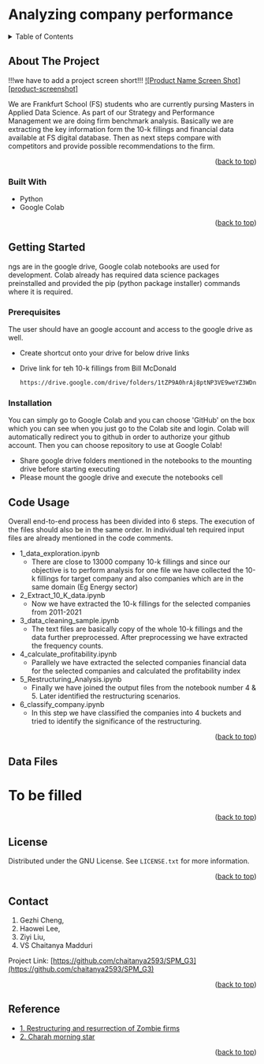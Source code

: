 # Analyzing company performance


<!-- TABLE OF CONTENTS -->
<details>
  <summary>Table of Contents</summary>
  <ol>
    <li>
      <a href="#about-the-project">About The Project</a>
      <ul>
        <li><a href="#built-with">Built With</a></li>
      </ul>
    </li>
    <li>
      <a href="#getting-started">Getting Started</a>
      <ul>
        <li><a href="#prerequisites">Prerequisites</a></li>
        <li><a href="#installation">Installation</a></li>
      </ul>
    </li>
    <li><a href="#Usage">Code Usage</a></li>
    <li><a href="#DATA">Data Files</a></li>
    <li><a href="#license">License</a></li>
    <li><a href="#contact">Contact</a></li>
    <li><a href="#acknowledgments">Reference</a></li>    

    
  </ol>
</details>



<!-- ABOUT THE PROJECT -->
## About The Project

!!!we have to add a project screen short!!!
[![Product Name Screen Shot][product-screenshot]](https://www.frankfurt-school.de/en/home.html)

We are Frankfurt School (FS) students who are currently pursing Masters in Applied Data Science. As part of our Strategy and 
Performance Management we are doing firm benchmark analysis. Basically we are extracting the key information form the 10-k 
fillings and  financial data available at FS digital database. Then as next steps compare with competitors and provide 
possible recommendations to the firm.

<p align="right">(<a href="#readme-top">back to top</a>)</p>



### Built With

* Python
* Google Colab



<p align="right">(<a href="#readme-top">back to top</a>)</p>



<!-- GETTING STARTED -->
## Getting Started

ngs are in the google drive, Google colab notebooks are used for development. Colab already has 
required data science packages preinstalled and provided the pip (python package installer) commands where it is required.
### Prerequisites

The user should have an google account and access to the google drive as well.

- Create shortcut onto your drive for below drive links
* Drive link for teh 10-k fillings from Bill McDonald
  ```sh
  https://drive.google.com/drive/folders/1tZP9A0hrAj8ptNP3VE9weYZ3WDn9jHic 
  ```

  
### Installation

You can simply go to Google Colab and you can choose 'GitHub' on the box which you can see when you just go to the Colab site and login. Colab will automatically redirect you to github in order to authorize your github account. Then you can choose repository to use at Google Colab!

- Share google drive folders mentioned in the notebooks to the mounting drive before starting executing 
- Please mount the google drive and execute the notebooks cell



<!-- USAGE EXAMPLES -->
## Code Usage  

Overall end-to-end process has been divided into 6 steps. The execution of the files should also be in the same order.
In individual teh required input files are already mentioned in the code comments.

- 1_data_exploration.ipynb 
  - There are close to 13000 company 10-k fillings and since our objective is to perform analysis for one file we have 
   collected the 10-k fillings for target company and also companies which are in the same domain (Eg Energy sector)   
- 2_Extract_10_K_data.ipynb
  - Now we have extracted the 10-k fillings for the selected companies from 2011-2021 
- 3_data_cleaning_sample.ipynb
  - The text files are basically copy of the whole 10-k fillings and the data further preprocessed. After preprocessing we have extracted the frequency counts. 
- 4_calculate_profitability.ipynb
  - Parallely we have extracted the selected companies financial data for the selected companies and calculated the profitability index  
- 5_Restructuring_Analysis.ipynb
  - Finally we have joined the output files from the notebook number 4 & 5. Later identified the restructuring scenarios. 
- 6_classify_company.ipynb
  - In this step we have classified the companies into 4 buckets and tried to identify the significance of the restructuring. 
<p align="right">(<a href="#readme-top">back to top</a>)</p>

<!-- DATA -->
## Data Files
# To be filled
<p align="right">(<a href="#readme-top">back to top</a>)</p>

<!-- LICENSE -->
## License

Distributed under the GNU License. See `LICENSE.txt` for more information.

<p align="right">(<a href="#readme-top">back to top</a>)</p>



<!-- CONTACT -->
## Contact

1. Gezhi Cheng, 
2. Haowei Lee, 
3. Ziyi Liu, 
4. VS Chaitanya Madduri

Project Link: [https://github.com/chaitanya2593/SPM_G3](https://github.com/chaitanya2593/SPM_G3)

<p align="right">(<a href="#readme-top">back to top</a>)</p>



<!-- ACKNOWLEDGMENTS -->
## Reference

* [1. Restructuring and resurrection of Zombie firms](https://clsbluesky.law.columbia.edu/2022/08/23/beyond-the-twilight-zone-the-restructuring-and-resurrection-of-zombie-firms/)
* [2. Charah morning star](https://www.morningstar.com/search?query=Charah%20Solutions%20Inc)

<p align="right">(<a href="#readme-top">back to top</a>)</p>


